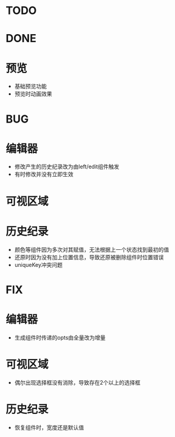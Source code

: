 TODO
===================




DONE
===================

# 预览

- 基础预览功能
- 预览时动画效果

BUG
===================

# 编辑器

- 修改产生的历史纪录改为由left/edit组件触发
- 有时修改并没有立即生效

# 可视区域

# 历史纪录

- 颜色等组件因为多次对其赋值，无法根据上一个状态找到最初的值
- 还原时因为没有加上位置信息，导致还原被删除组件时位置错误
- uniqueKey冲突问题

FIX
===================

# 编辑器

- 生成组件时传递的opts由全量改为增量

# 可视区域

- 偶尔出现选择框没有消除，导致存在2个以上的选择框

# 历史纪录

- 恢复组件时，宽度还是默认值
